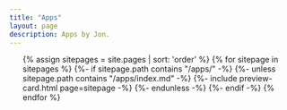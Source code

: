 ```yaml
---
title: "Apps"
layout: page
description: Apps by Jon.
---
```


<ul style="list-style-type: none;">
{% assign sitepages = site.pages | sort: 'order' %}
{% for sitepage in sitepages %}
  {%- if sitepage.path contains "/apps/" -%}
    {%- unless sitepage.path contains "/apps/index.md" -%}
      {%- include preview-card.html page=sitepage -%}
    {%- endunless -%}
  {%- endif -%}
{% endfor %}
</ul>